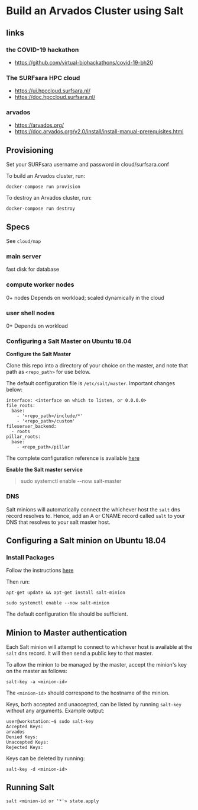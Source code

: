 # Build an Arvados Cluster using Salt

## links

### the COVID-19 hackathon

 * https://github.com/virtual-biohackathons/covid-19-bh20

### The SURFsara HPC cloud

 * https://ui.hpccloud.surfsara.nl/
 * https://doc.hpccloud.surfsara.nl/

### arvados

 * https://arvados.org/
 * https://doc.arvados.org/v2.0/install/install-manual-prerequisites.html

## Provisioning
Set your SURFsara username and password in cloud/surfsara.conf

To build an Arvados cluster, run:
```
docker-compose run provision
```

To destroy an Arvados cluster, run:
```
docker-compose run destroy
```

## Specs
See `cloud/map`
### main server
fast disk for database

### compute worker nodes
0+ nodes
Depends on workload; scaled dynamically in the cloud

### user shell nodes
0+
Depends on workload

### Configuring a Salt Master on Ubuntu 18.04
**Configure the Salt Master**

Clone this repo into a directory of your choice on the master, and note that path as `<repo_path>` for use below.

The default configuration file is `/etc/salt/master`. Important changes below:
```
interface: <interface on which to listen, or 0.0.0.0>
file_roots:
  base:
    - '<repo_path>/include/*'
    - '<repo_path>/custom'
fileserver_backend:
  - roots
pillar_roots:
  base:
    - <repo_path>/pillar
```

The complete configuration reference is available [here](https://docs.saltstack.com/en/master/ref/configuration/master.html#configuration-salt-master)

**Enable the Salt master service**

> sudo systemctl enable --now salt-master

### DNS

Salt minions will automatically connect the whichever host the `salt` dns record resolves to.
Hence, add an A or CNAME record called `salt` to your DNS that resolves to your salt master host.

## Configuring a Salt minion on Ubuntu 18.04

### Install Packages
Follow the instructions [here](https://repo.saltstack.com/#ubuntu)

Then run:

```
apt-get update && apt-get install salt-minion
```

```
sudo systemctl enable --now salt-minion
```

The default configuration file should be sufficient.

## Minion to Master authentication

Each Salt minion will attempt to connect to whichever host is available at the `salt` dns record.
It will then send a public key to that master.

To allow the minion to be managed by the master, accept the minion's key on the master as follows:
```
salt-key -a <minion-id>
```

The `<minion-id>` should correspond to the hostname of the minion.

Keys, both accepted and unaccepted, can be listed by running `salt-key` without any arguments. Example output:

```
user@workstation:~$ sudo salt-key
Accepted Keys:
arvados
Denied Keys:
Unaccepted Keys:
Rejected Keys:
```

Keys can be deleted by running:
```
salt-key -d <minion-id>
```

## Running Salt
```
salt <minion-id or '*'> state.apply
```